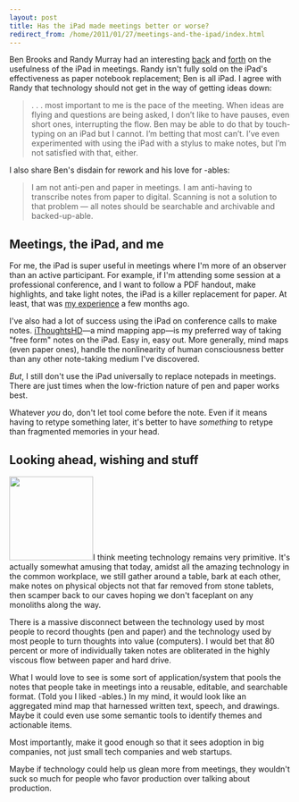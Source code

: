 ```yaml
---
layout: post
title: Has the iPad made meetings better or worse?
redirect_from: /home/2011/01/27/meetings-and-the-ipad/index.html
---
```

<p>Ben Brooks and Randy Murray had an interesting <a href="http://brooksreview.net/2011/01/murray-meetings/">back</a> and <a href="http://whowritesforyou.com/2011/01/27/in-meetings-pen-paper-not-glass-and-fingers/">forth</a> on the usefulness of the iPad in meetings. Randy isn't fully sold on the iPad's effectiveness as paper notebook replacement; Ben is all iPad.
I agree with Randy that technology should not get in the way of getting ideas down:</p>
<blockquote><p>. . . most important to me is the pace of the meeting. When ideas are flying and questions are being asked, I don’t like to have pauses, even short ones, interrupting the flow. Ben may be able to do that by touch-typing on an iPad but I cannot. I’m betting that most can’t. I’ve even experimented with using the iPad with a stylus to make notes, but I’m not satisfied with that, either.</p></blockquote>
<p>I also share Ben's disdain for rework and his love for -ables:</p>
<blockquote><p>I am not anti-pen and paper in meetings. I am anti-having to transcribe notes from paper to digital. Scanning is not a solution to that problem — all notes should be searchable and archivable and backed-up-able.</p></blockquote>
<h2>Meetings, the iPad, and me</h2>
<p>For me, the iPad is super useful in meetings where I'm more of an observer than an active participant. For example, if I'm attending some session at a professional conference, and I want to follow a PDF handout, make highlights, and take light notes, the iPad is a killer replacement for paper. At least, that was <a href="http://www.practicallyefficient.com/2010/10/22/working-traveling-in-the-clouds/">my experience</a> a few months ago.</p>
<p>I've also had a lot of success using the iPad on conference calls to make notes. <a href="http://www.practicallyefficient.com/2010/09/01/mind-mapping-on-the-ipad-with-ithoughtshd/">iThoughtsHD</a>—a mind mapping app—is my preferred way of taking "free form" notes on the iPad. Easy in, easy out. More generally, mind maps (even paper ones), handle the nonlinearity of human consciousness better than any other note-taking medium I've discovered.</p>
<p><em>But</em>, I still don't use the iPad universally to replace notepads in meetings. There are just times when the low-friction nature of pen and paper works best.</p>
<p>Whatever <em>you </em>do, don't let tool come before the note. Even if it means having to retype something later, it's better to have <em>something </em>to retype than fragmented memories in your head.</p>
<h2>Looking ahead, wishing and stuff</h2>
<p><a href="/img/apple-monolith.png"><img class="alignright size-thumbnail wp-image-606" title="apple-monolith" src="/img/apple-monolith-150x150.png" alt="" width="150" height="150" /></a>I think meeting technology remains very primitive. It's actually somewhat amusing that today, amidst all the amazing technology in the common workplace, we still gather around a table, bark at each other, make notes on physical objects not that far removed from stone tablets, then scamper back to our caves hoping we don't faceplant on any monoliths along the way.</p>
<p>There is a massive disconnect between the technology used by most people to record thoughts (pen and paper) and the technology used by most people to turn thoughts into value (computers). I would bet that 80 percent or more of individually taken notes are obliterated in the highly viscous flow between paper and hard drive.</p>
<p>What I would love to see is some sort of application/system that pools the notes that people take in meetings into a reusable, editable, and searchable format. (Told you I liked -ables.) In my mind, it would look like an aggregated mind map that harnessed written text, speech, and drawings. Maybe it could even use some semantic tools to identify themes and actionable items.</p>
<p>Most importantly, make it good enough so that it sees adoption in big companies, not just small tech companies and web startups.</p>
<p>Maybe if technology could help us glean more from meetings, they wouldn't suck so much for people who favor production over talking about production.</p>
